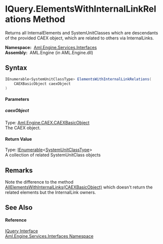 IQuery.ElementsWithInternalLinkRelations Method
===============================================
Returns all InternalElements and SystemUnitClasses which are descendants of the provided CAEX object, which are related to others via InternalLinks.

  **Namespace:**  [Aml.Engine.Services.Interfaces][1]  
  **Assembly:**  AML.Engine (in AML.Engine.dll)

Syntax
------

```csharp
IEnumerable<SystemUnitClassType> ElementsWithInternalLinkRelations(
	CAEXBasicObject caexObject
)
```

#### Parameters

##### *caexObject*
Type: [Aml.Engine.CAEX.CAEXBasicObject][2]  
The CAEX object.

#### Return Value
Type: [IEnumerable][3]&lt;[SystemUnitClassType][4]>  
A collection of related SystemUnitClass objects

Remarks
-------
 Note the difference to the method [AllElementsWithInternalLinks(CAEXBasicObject)][5] which doesn't return the related elements but the InternalLink owners. 

See Also
--------

#### Reference
[IQuery Interface][6]  
[Aml.Engine.Services.Interfaces Namespace][1]  

[1]: ../README.md
[2]: ../../Aml.Engine.CAEX/CAEXBasicObject/README.md
[3]: https://docs.microsoft.com/dotnet/api/system.collections.generic.ienumerable-1
[4]: ../../Aml.Engine.CAEX/SystemUnitClassType/README.md
[5]: AllElementsWithInternalLinks.md
[6]: README.md
[7]: https://www.automationml.org
[8]: ../../icons/logoShade.png